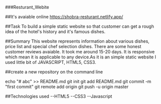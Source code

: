 ###Resturant_Webite

##It's avaiable online 
https://shobra-resturant.netlify.app/


##Task
To build a simple static website so that customer can get a rough idea of the hotel's history and it's famous dishes.


##Summary
This website represents information about various dishes, price list and special chef selection dishes. There are some honest customer reviews avaiable. It took me around 15-20 days. It is responsive which mean it is applicable to any device.As it is an simple static website I used little bit of JAVASCRIPT, HTML5, CSS3.


##create a new repository on the command line

echo "# abc" >> README.md
git init
git add README.md
git commit -m "first commit"
git remote add origin
git push -u origin master
                

##Technologies used
--HTML5
--CSS3
--Javascript

